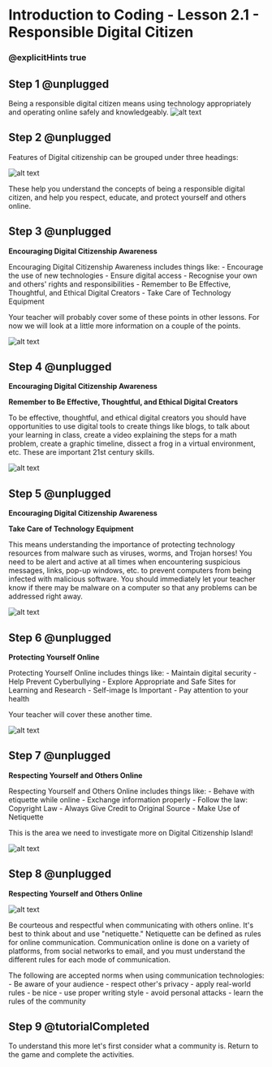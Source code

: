 # Introduction to Coding - Lesson 2.1 - Responsible Digital Citizen
### @explicitHints true

## Step 1 @unplugged
Being a responsible digital citizen means using technology appropriately and operating online safely and knowledgeably.
![alt text](https://intro.codingcredentials.com/Lesson2/2.1/images/1.jpg?raw=true "Digital Citzenship")

## Step 2 @unplugged
Features of Digital citizenship can be grouped under three headings:

![alt text](https://intro.codingcredentials.com/Lesson2/2.1/images/2.png?raw=true "Digital Citzenship")

These help you understand the concepts of being a responsible digital citizen, and help you respect, educate, and protect yourself and others online.


## Step 3 @unplugged
**Encouraging Digital Citizenship Awareness**

Encouraging Digital Citizenship Awareness includes things like:
	- Encourage the use of new technologies
	- Ensure digital access
	- Recognise your own and others' rights and responsibilities
	- Remember to Be Effective, Thoughtful, and Ethical Digital Creators 
    - Take Care of Technology Equipment
	
Your teacher will probably cover some of these points in other lessons. For now we will look at a little more information on a couple of the points.

![alt text](https://intro.codingcredentials.com/Lesson2/2.1/images/9.jpg?raw=true "Digital Citzenship")


## Step 4 @unplugged
**Encouraging Digital Citizenship Awareness**

**Remember to Be Effective, Thoughtful, and Ethical Digital Creators**

To be effective, thoughtful, and ethical digital creators you should have opportunities to use digital tools to create things like blogs, to talk about your learning in class, create a video explaining the steps for a math problem, create a graphic timeline, dissect a frog in a virtual environment, etc. These are important 21st century skills.

![alt text](https://intro.codingcredentials.com/Lesson2/2.1/images/6.jpg?raw=true "Digital Citzenship")

## Step 5 @unplugged
**Encouraging Digital Citizenship Awareness**

**Take Care of Technology Equipment**

This means understanding the importance of protecting technology resources from malware such as viruses, worms, and Trojan horses! You need to be alert and active at all times when encountering suspicious messages, links, pop-up windows, etc. to
prevent computers from being infected with malicious software. You should immediately let your teacher know if there may be malware on a computer so that any problems can be addressed right away.

![alt text](https://intro.codingcredentials.com/Lesson2/2.1/images/7.jpg?raw=true "Digital Citzenship")

## Step 6 @unplugged
**Protecting Yourself Online**

Protecting Yourself Online includes things like:
	- Maintain digital security
	- Help Prevent Cyberbullying
	- Explore Appropriate and Safe Sites for Learning and Research
	- Self-image Is Important
	- Pay attention to your health

Your teacher will cover these another time.

![alt text](https://intro.codingcredentials.com/Lesson2/2.1/images/3.jpg?raw=true "Digital Citzenship")

## Step 7 @unplugged
**Respecting Yourself and Others Online**

Respecting Yourself and Others Online includes things like: 
	- Behave with etiquette while online
	- Exchange information properly
	- Follow the law: Copyright Law
	- Always Give Credit to Original Source
	- Make Use of Netiquette

This is the area we need to investigate more on Digital Citizenship Island!

![alt text](https://intro.codingcredentials.com/Lesson2/2.1/images/4.jpg?raw=true "Digital Citzenship")

## Step 8 @unplugged
**Respecting Yourself and Others Online**

![alt text](https://intro.codingcredentials.com/Lesson2/2.1/images/4.jpg?raw=true "Digital Citzenship")

Be courteous and respectful when communicating with others online. It's best to think about and use "netiquette." Netiquette can be defined as rules for online communication. Communication online is done on a variety of platforms, from social networks to email, and you must understand the different rules for each mode of communication.

The following are accepted norms when using communication technologies:
	- Be aware of your audience
	- respect other's privacy
	- apply real-world rules
	- be nice
	- use proper writing style
	- avoid personal attacks
	- learn the rules of the community

## Step 9 @tutorialCompleted
To understand this more let's first consider what a community is.
Return to the game and complete the activities.